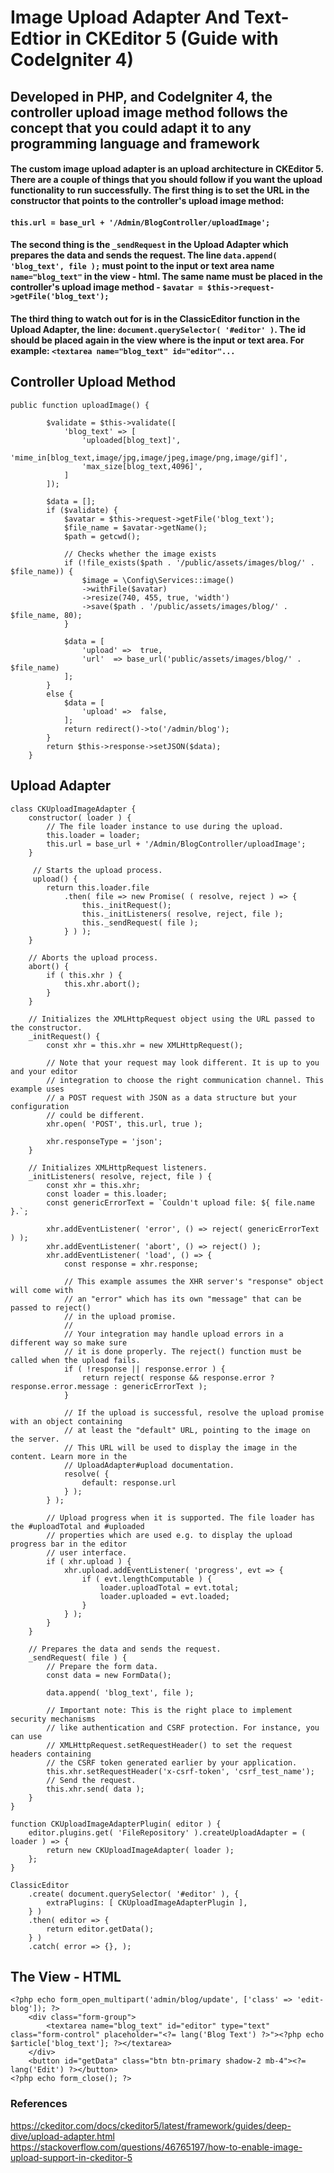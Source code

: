 # Image Upload Adapter And Text-Edtior in CKEditor 5 (Guide with CodeIgniter 4)

## Developed in PHP, and CodeIgniter 4, the controller upload image method follows the concept that you could adapt it to any programming language and framework

#### The custom image upload adapter is an upload architecture in CKEditor 5. There are a couple of things that you should follow if you want the upload functionality to run successfully. The first thing is to set the URL in the constructor that points to the controller's upload image method:

#### ``` this.url = base_url + '/Admin/BlogController/uploadImage'; ```

#### The second thing is the ```_sendRequest``` in the Upload Adapter which prepares the data and sends the request. The line ```data.append( 'blog_text', file );``` must point to the input or text area name ```name="blog_text"``` in the view - html. The same name must be placed in the controller's upload image method - ```$avatar = $this->request->getFile('blog_text');```

#### The third thing to watch out for is in the ClassicEditor function in the Upload Adapter, the line: ```document.querySelector( '#editor' )```. The id should be placed again in the view where is the input or text area. For example: ```<textarea name="blog_text" id="editor"...```


## Controller Upload Method
```
public function uploadImage() {

		$validate = $this->validate([
			'blog_text' => [
				'uploaded[blog_text]',
				'mime_in[blog_text,image/jpg,image/jpeg,image/png,image/gif]',
				'max_size[blog_text,4096]',
			]
		]);
		
		$data = [];
        if ($validate) {
			$avatar = $this->request->getFile('blog_text');
			$file_name = $avatar->getName();
			$path = getcwd();

			// Checks whether the image exists
			if (!file_exists($path . '/public/assets/images/blog/' . $file_name)) {
				$image = \Config\Services::image()
				->withFile($avatar)
				->resize(740, 455, true, 'width')
				->save($path . '/public/assets/images/blog/' . $file_name, 80);
			}
			
			$data = [
				'upload' =>  true,
				'url'  => base_url('public/assets/images/blog/' . $file_name)
			];
        }
		else {
			$data = [
				'upload' =>  false,
        	];
			return redirect()->to('/admin/blog'); 
		}
		return $this->response->setJSON($data);
    }
```

## Upload Adapter
```
class CKUploadImageAdapter {
    constructor( loader ) {
        // The file loader instance to use during the upload.
        this.loader = loader;
        this.url = base_url + '/Admin/BlogController/uploadImage';
    }

     // Starts the upload process.
     upload() {
        return this.loader.file
            .then( file => new Promise( ( resolve, reject ) => {
                this._initRequest();
                this._initListeners( resolve, reject, file );
                this._sendRequest( file );
            } ) );
    }

    // Aborts the upload process.
    abort() {
        if ( this.xhr ) {
            this.xhr.abort();
        }
    }

    // Initializes the XMLHttpRequest object using the URL passed to the constructor.
    _initRequest() {
        const xhr = this.xhr = new XMLHttpRequest();

        // Note that your request may look different. It is up to you and your editor
        // integration to choose the right communication channel. This example uses
        // a POST request with JSON as a data structure but your configuration
        // could be different.
        xhr.open( 'POST', this.url, true );
        
        xhr.responseType = 'json';
    }

    // Initializes XMLHttpRequest listeners.
    _initListeners( resolve, reject, file ) {
        const xhr = this.xhr;
        const loader = this.loader;
        const genericErrorText = `Couldn't upload file: ${ file.name }.`;

        xhr.addEventListener( 'error', () => reject( genericErrorText ) );
        xhr.addEventListener( 'abort', () => reject() );
        xhr.addEventListener( 'load', () => {
            const response = xhr.response;

            // This example assumes the XHR server's "response" object will come with
            // an "error" which has its own "message" that can be passed to reject()
            // in the upload promise.
            //
            // Your integration may handle upload errors in a different way so make sure
            // it is done properly. The reject() function must be called when the upload fails.
            if ( !response || response.error ) {
                return reject( response && response.error ? response.error.message : genericErrorText );
            }

            // If the upload is successful, resolve the upload promise with an object containing
            // at least the "default" URL, pointing to the image on the server.
            // This URL will be used to display the image in the content. Learn more in the
            // UploadAdapter#upload documentation.
            resolve( {
                default: response.url
            } );
        } );

        // Upload progress when it is supported. The file loader has the #uploadTotal and #uploaded
        // properties which are used e.g. to display the upload progress bar in the editor
        // user interface.
        if ( xhr.upload ) {
            xhr.upload.addEventListener( 'progress', evt => {
                if ( evt.lengthComputable ) {
                    loader.uploadTotal = evt.total;
                    loader.uploaded = evt.loaded;
                }
            } );
        }
    }

    // Prepares the data and sends the request.
    _sendRequest( file ) {
        // Prepare the form data.
        const data = new FormData();

        data.append( 'blog_text', file );

        // Important note: This is the right place to implement security mechanisms
        // like authentication and CSRF protection. For instance, you can use
        // XMLHttpRequest.setRequestHeader() to set the request headers containing
        // the CSRF token generated earlier by your application.
        this.xhr.setRequestHeader('x-csrf-token', 'csrf_test_name');
        // Send the request.
        this.xhr.send( data );
    }
}

function CKUploadImageAdapterPlugin( editor ) {
    editor.plugins.get( 'FileRepository' ).createUploadAdapter = ( loader ) => {
        return new CKUploadImageAdapter( loader );
    };
}

ClassicEditor
    .create( document.querySelector( '#editor' ), {
        extraPlugins: [ CKUploadImageAdapterPlugin ],
    } )
    .then( editor => {
        return editor.getData();
    } )
    .catch( error => {}, );
```

## The View - HTML
```
<?php echo form_open_multipart('admin/blog/update', ['class' => 'edit-blog']); ?> 
    <div class="form-group">
        <textarea name="blog_text" id="editor" type="text" class="form-control" placeholder="<?= lang('Blog Text') ?>"><?php echo $article['blog_text']; ?></textarea>
    </div>
    <button id="getData" class="btn btn-primary shadow-2 mb-4"><?= lang('Edit') ?></button>
<?php echo form_close(); ?>
```
### References
https://ckeditor.com/docs/ckeditor5/latest/framework/guides/deep-dive/upload-adapter.html
https://stackoverflow.com/questions/46765197/how-to-enable-image-upload-support-in-ckeditor-5

